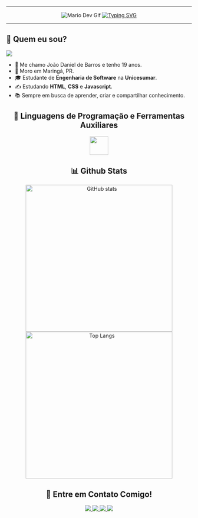 

<!-- Apresentacao -->
<div align="center">
<hr>
<img src="https://miro.medium.com/v2/resize:fit:1400/1*0N8CVKix7OGfBDsgh9DzrQ.gif" alt="Mario Dev Gif" style="width:auto; height:auto">
  <a href="https://git.io/typing-svg"><img src="https://readme-typing-svg.demolab.com?font=Fira+Code&pause=1000&color=8C45CD&width=435&lines=Prazer%2C+eu+sou+Jo%C3%A3o+Daniel!" alt="Typing SVG" /></a>
</div>
<hr>
<!-- Apresentacao -->
<h2> 🚀 Quem eu sou? </h2>

<!-- Visitas do Perfil -->
<img src="https://komarev.com/ghpvc/?username=jotadeb-github-username&color=blueviolet">

- 👋 Me chamo João Daniel de Barros e tenho 19 anos.
- 📌 Moro em Maringá, PR.
- 🎓 Estudante de **Engenharia de Software** na **Unicesumar**.
- ✍ Estudando **HTML**, **CSS** e **Javascript**.
- 📚 Sempre em busca de aprender, criar e compartilhar conhecimento.

<!-- HARDSKILLS -->
<h2 align="center"> 👾 Linguagens de Programação e Ferramentas Auxiliares </h2> 

<div align="center">
  <img src="https://skillicons.dev/icons?i=html,css,javascript,c" height="50"/>
</div>

<!-- GITHUB STATS -->
<h2 align="center"> 📊 Github Stats </h2>
<div align="center">
  <img width="398" src="https://github-readme-stats-phi-amber-83.vercel.app/api?username=jotadeb&theme=midnight-purple&show_icons=true&hide_border=false&count_private=true&include_all_commits=true&cache_seconds=1800" alt="GitHub stats" />
  <img width="398" src="https://github-readme-stats-phi-amber-83.vercel.app/api/top-langs/?username=jotadeb&theme=midnight-purple&show_icons=true&hide_border=false&layout=compact&cache_seconds=1800" alt="Top Langs" />
</div>

    
<!-- Formas de Contato -->
<h2 align="center"> 📩 Entre em Contato Comigo!</h2>
<div align="center">
  <a href="mailto:joaodaniel1243@gmail.com"><img src="https://img.shields.io/badge/joaodaniel1243@gmail.com-D14836?style=for-the-badge&logo=gmail&logoColor=white">
  <a href="https://www.linkedin.com/in/jo%C3%A3o-daniel-de-barros-b87663362/"><img src="https://img.shields.io/badge/LinkedIn-0077B5?style=for-the-badge&logo=linkedin&logoColor=white">
  <a href="https://wa.me/4499710312"><img src="https://img.shields.io/badge/WhatsApp-25D366?style=for-the-badge&logo=whatsapp&logoColor=white">
  <a href="https://www.instagram.com/jaum_daniel3/"><img src="https://img.shields.io/badge/Instagram-E4405F?style=for-the-badge&logo=instagram&logoColor=white">
</div>
